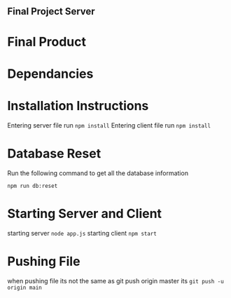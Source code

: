 ## Final Project Server


# Final Product



# Dependancies


# Installation Instructions

Entering server file run `npm install`
Entering client file run `npm install`

# Database Reset

Run the following command to get all the database information

`npm run db:reset`

# Starting Server and Client
starting server `node app.js`
starting client `npm start`

# Pushing File 

when pushing file its not the same as git push origin master its `git push -u origin main`